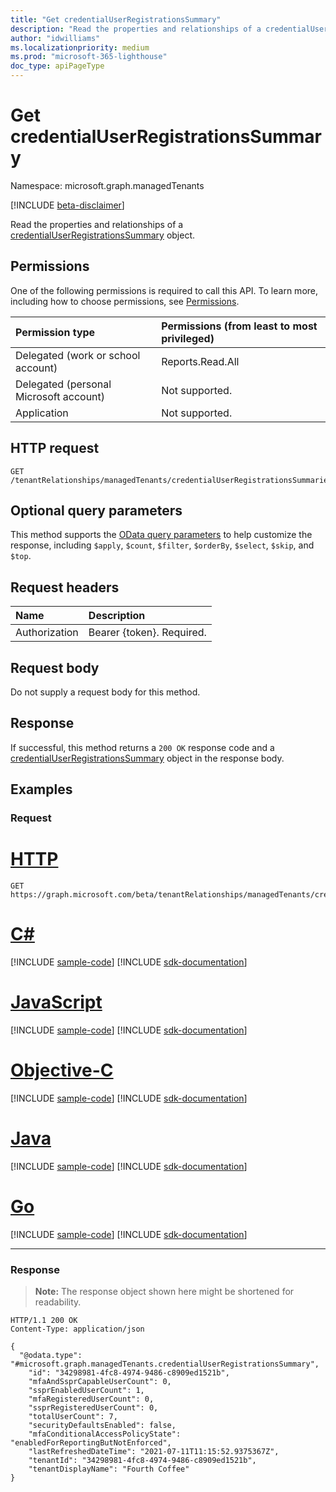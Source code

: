```yaml
---
title: "Get credentialUserRegistrationsSummary"
description: "Read the properties and relationships of a credentialUserRegistrationsSummary object."
author: "idwilliams"
ms.localizationpriority: medium
ms.prod: "microsoft-365-lighthouse"
doc_type: apiPageType
---
```


# Get credentialUserRegistrationsSummary
Namespace: microsoft.graph.managedTenants

[!INCLUDE [beta-disclaimer](../../includes/beta-disclaimer.md)]

Read the properties and relationships of a [credentialUserRegistrationsSummary](../resources/managedtenants-credentialuserregistrationssummary.md) object.

## Permissions
One of the following permissions is required to call this API. To learn more, including how to choose permissions, see [Permissions](/graph/permissions-reference).

|Permission type|Permissions (from least to most privileged)|
|:---|:---|
|Delegated (work or school account)|Reports.Read.All|
|Delegated (personal Microsoft account)|Not supported.|
|Application|Not supported.|

## HTTP request

<!-- {
  "blockType": "ignored"
}
-->
``` http
GET /tenantRelationships/managedTenants/credentialUserRegistrationsSummaries/{credentialUserRegistrationsSummaryId}
```

## Optional query parameters
This method supports the [OData query parameters](/graph/query-parameters) to help customize the response, including `$apply`, `$count`, `$filter`, `$orderBy`, `$select`, `$skip`, and `$top`.

## Request headers
|Name|Description|
|:---|:---|
|Authorization|Bearer {token}. Required.|

## Request body
Do not supply a request body for this method.

## Response

If successful, this method returns a `200 OK` response code and a [credentialUserRegistrationsSummary](../resources/managedtenants-credentialuserregistrationssummary.md) object in the response body.

## Examples

### Request

# [HTTP](#tab/http)
<!-- {
  "blockType": "request",
  "name": "get_credentialuserregistrationssummary"
}
-->
``` http
GET https://graph.microsoft.com/beta/tenantRelationships/managedTenants/credentialUserRegistrationsSummaries/{credentialUserRegistrationsSummaryId}
```
# [C#](#tab/csharp)
[!INCLUDE [sample-code](../includes/snippets/csharp/get-credentialuserregistrationssummary-csharp-snippets.md)]
[!INCLUDE [sdk-documentation](../includes/snippets/snippets-sdk-documentation-link.md)]

# [JavaScript](#tab/javascript)
[!INCLUDE [sample-code](../includes/snippets/javascript/get-credentialuserregistrationssummary-javascript-snippets.md)]
[!INCLUDE [sdk-documentation](../includes/snippets/snippets-sdk-documentation-link.md)]

# [Objective-C](#tab/objc)
[!INCLUDE [sample-code](../includes/snippets/objc/get-credentialuserregistrationssummary-objc-snippets.md)]
[!INCLUDE [sdk-documentation](../includes/snippets/snippets-sdk-documentation-link.md)]

# [Java](#tab/java)
[!INCLUDE [sample-code](../includes/snippets/java/get-credentialuserregistrationssummary-java-snippets.md)]
[!INCLUDE [sdk-documentation](../includes/snippets/snippets-sdk-documentation-link.md)]

# [Go](#tab/go)
[!INCLUDE [sample-code](../includes/snippets/go/get-credentialuserregistrationssummary-go-snippets.md)]
[!INCLUDE [sdk-documentation](../includes/snippets/snippets-sdk-documentation-link.md)]

---


### Response
>**Note:** The response object shown here might be shortened for readability.
<!-- {
  "blockType": "response",
  "truncated": true,
  "@odata.type": "microsoft.graph.managedTenants.credentialUserRegistrationsSummary"
}
-->
``` http
HTTP/1.1 200 OK
Content-Type: application/json

{
  "@odata.type": "#microsoft.graph.managedTenants.credentialUserRegistrationsSummary",
    "id": "34298981-4fc8-4974-9486-c8909ed1521b",
    "mfaAndSsprCapableUserCount": 0,
    "ssprEnabledUserCount": 1,
    "mfaRegisteredUserCount": 0,
    "ssprRegisteredUserCount": 0,
    "totalUserCount": 7,
    "securityDefaultsEnabled": false,
    "mfaConditionalAccessPolicyState": "enabledForReportingButNotEnforced",
    "lastRefreshedDateTime": "2021-07-11T11:15:52.9375367Z",
    "tenantId": "34298981-4fc8-4974-9486-c8909ed1521b",
    "tenantDisplayName": "Fourth Coffee"
}
```
